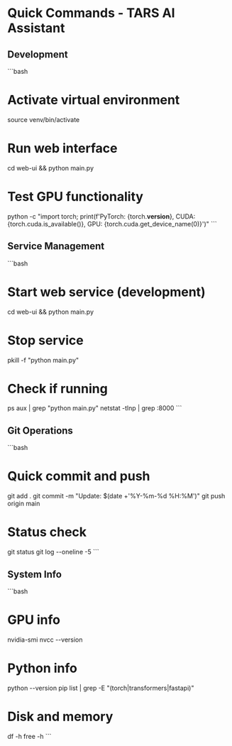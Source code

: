 # Quick Commands - TARS AI Assistant

## Development
\`\`\`bash
# Activate virtual environment
source venv/bin/activate

# Run web interface
cd web-ui && python main.py

# Test GPU functionality
python -c "import torch; print(f'PyTorch: {torch.__version__}, CUDA: {torch.cuda.is_available()}, GPU: {torch.cuda.get_device_name(0)}')"
\`\`\`

## Service Management
\`\`\`bash
# Start web service (development)
cd web-ui && python main.py

# Stop service
pkill -f "python main.py"

# Check if running
ps aux | grep "python main.py"
netstat -tlnp | grep :8000
\`\`\`

## Git Operations
\`\`\`bash
# Quick commit and push
git add .
git commit -m "Update: $(date +'%Y-%m-%d %H:%M')"
git push origin main

# Status check
git status
git log --oneline -5
\`\`\`

## System Info
\`\`\`bash
# GPU info
nvidia-smi
nvcc --version

# Python info
python --version
pip list | grep -E "(torch|transformers|fastapi)"

# Disk and memory
df -h
free -h
\`\`\`
